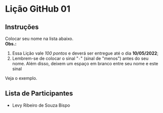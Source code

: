 # Lição GitHub 01

## Instruções

Colocar seu nome na lista abaixo. </br>
**Obs.:** 
1. Essa Lição vale *100 pontos* e deverá ser entregue até o dia **10/05/2022**;
2. Lembrem-se de colocar o sinal "`-`" (sinal de "menos") antes do seu nome.
Além disso, deixem um espaço em branco entre seu nome e este sinal

Veja o exemplo.

## Lista de Participantes

- Levy Ribeiro de Souza Bispo
